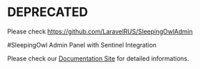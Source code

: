 # DEPRECATED

Please check https://github.com/LaravelRUS/SleepingOwlAdmin 


#SleepingOwl Admin Panel with Sentinel Integration


Please check our [Documentation Site](http://docs.pseudoagentur.de/) for detailed informations.
